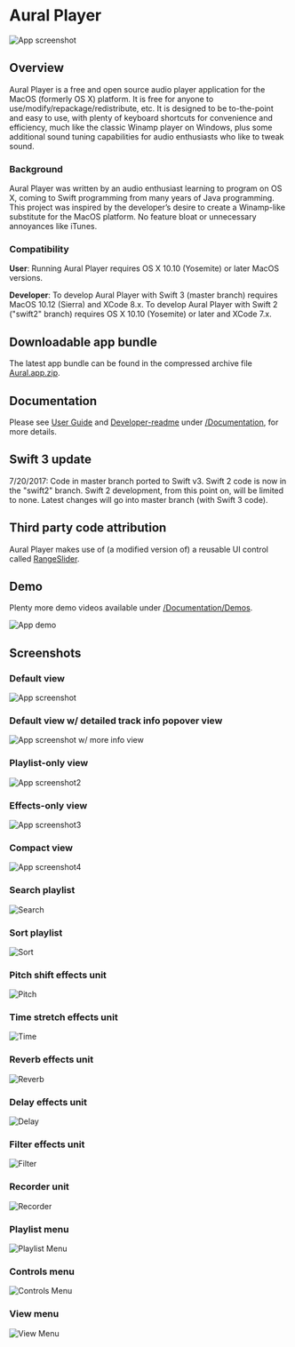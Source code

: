 # Aural Player

![App screenshot](/Documentation/UserGuide.rtfd/Aural.png?raw=true "App screenshot")

## Overview

Aural Player is a free and open source audio player application for the MacOS (formerly OS X) platform. It is free for anyone to use/modify/repackage/redistribute, etc. It is designed to be to-the-point and easy to use, with plenty of keyboard shortcuts for convenience and efficiency, much like the classic Winamp player on Windows, plus some additional sound tuning capabilities for audio enthusiasts who like to tweak sound.

### Background

Aural Player was written by an audio enthusiast learning to program on OS X, coming to Swift programming from many years of Java programming. This project was inspired by the developer’s desire to create a Winamp-like substitute for the MacOS platform. No feature bloat or unnecessary annoyances like iTunes.

### Compatibility

**User**: Running Aural Player requires OS X 10.10 (Yosemite) or later MacOS versions.

**Developer**: To develop Aural Player with Swift 3 (master branch) requires MacOS 10.12 (Sierra) and XCode 8.x. To develop Aural Player with Swift 2 ("swift2" branch) requires OS X 10.10 (Yosemite) or later and XCode 7.x.

## Downloadable app bundle

The latest app bundle can be found in the compressed archive file [Aural.app.zip](https://github.com/maculateConception/aural-player/blob/master/Aural.app.zip?raw=true).

## Documentation

Please see [User Guide](https://github.com/maculateConception/aural-player/blob/master/Documentation/UserGuide.rtfd/TXT.rtf?raw=true) and [Developer-readme](https://github.com/maculateConception/aural-player/blob/master/Documentation/Developer-readme.rtf?raw=true) under [/Documentation](/Documentation), for more details.

## Swift 3 update

7/20/2017: Code in master branch ported to Swift v3. Swift 2 code is now in the "swift2" branch. Swift 2 development, from this point on, will be limited to none. Latest changes will go into master branch (with Swift 3 code).

## Third party code attribution

Aural Player makes use of (a modified version of) a reusable UI control called [RangeSlider](https://github.com/matthewreagan/RangeSlider).

## Demo

Plenty more demo videos available under [/Documentation/Demos](/Documentation/Demos).

![App demo](/Documentation/Demos/GeneralDemo.gif?raw=true "App demo")

## Screenshots

### Default view

![App screenshot](/Documentation/UserGuide.rtfd/Aural.png?raw=true "App screenshot")

### Default view w/ detailed track info popover view

![App screenshot w/ more info view](/Documentation/UserGuide.rtfd/MoreInfo.png?raw=true "More Info")

### Playlist-only view

![App screenshot2](/Documentation/UserGuide.rtfd/Aural-playlistOnly.png?raw=true "App screenshot2")

### Effects-only view

![App screenshot3](/Documentation/UserGuide.rtfd/Aural-effectsOnly.png?raw=true "App screenshot3")

### Compact view

![App screenshot4](/Documentation/UserGuide.rtfd/Aural-compact.png?raw=true "App screenshot4")

### Search playlist

![Search](/Documentation/UserGuide.rtfd/Aural-search.png?raw=true "Search")

### Sort playlist

![Sort](/Documentation/UserGuide.rtfd/Aural-sort.png?raw=true "Sort")

### Pitch shift effects unit

![Pitch](/Documentation/UserGuide.rtfd/Pitch.png?raw=true "Pitch Shift")

### Time stretch effects unit

![Time](/Documentation/UserGuide.rtfd/Time.png?raw=true "Time Stretch")

### Reverb effects unit

![Reverb](/Documentation/UserGuide.rtfd/Reverb.png?raw=true "Reverb")

### Delay effects unit

![Delay](/Documentation/UserGuide.rtfd/Delay.png?raw=true "Delay")

### Filter effects unit

![Filter](/Documentation/UserGuide.rtfd/Filter.png?raw=true "Filter")

### Recorder unit

![Recorder](/Documentation/UserGuide.rtfd/Recorder.png?raw=true "Recorder")

### Playlist menu

![Playlist Menu](/Documentation/UserGuide.rtfd/PlaylistMenu.png?raw=true "Playlist Menu")

### Controls menu

![Controls Menu](/Documentation/UserGuide.rtfd/ControlsMenu.png?raw=true "Controls Menu")

### View menu

![View Menu](/Documentation/UserGuide.rtfd/ViewMenu.png?raw=true "View Menu")

